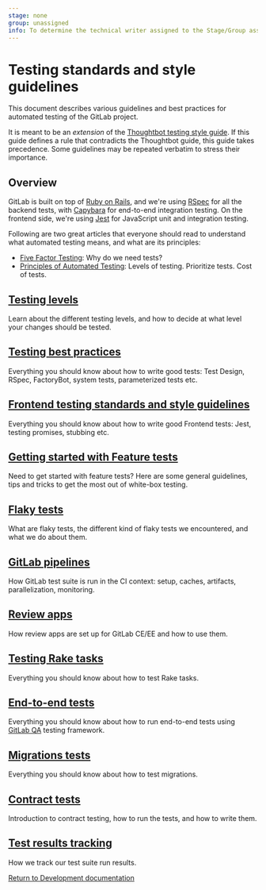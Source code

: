 ```yaml
---
stage: none
group: unassigned
info: To determine the technical writer assigned to the Stage/Group associated with this page, see https://about.gitlab.com/handbook/product/ux/technical-writing/#assignments
---
```


# Testing standards and style guidelines

This document describes various guidelines and best practices for automated
testing of the GitLab project.

It is meant to be an _extension_ of the
[Thoughtbot testing style guide](https://github.com/thoughtbot/guides/tree/master/testing-rspec). If
this guide defines a rule that contradicts the Thoughtbot guide, this guide
takes precedence. Some guidelines may be repeated verbatim to stress their
importance.

## Overview

GitLab is built on top of [Ruby on Rails](https://rubyonrails.org/), and we're using [RSpec](https://github.com/rspec/rspec-rails#feature-specs) for all
the backend tests, with [Capybara](https://github.com/teamcapybara/capybara) for end-to-end integration testing.
On the frontend side, we're using [Jest](https://jestjs.io/) for JavaScript unit and
integration testing.

Following are two great articles that everyone should read to understand what
automated testing means, and what are its principles:

- [Five Factor Testing](https://madeintandem.com/blog/five-factor-testing/): Why do we need tests?
- [Principles of Automated Testing](https://www.lihaoyi.com/post/PrinciplesofAutomatedTesting.html): Levels of testing. Prioritize tests. Cost of tests.

## [Testing levels](testing_levels.md)

Learn about the different testing levels, and how to decide at what level your
changes should be tested.

## [Testing best practices](best_practices.md)

Everything you should know about how to write good tests: Test Design, RSpec, FactoryBot,
system tests, parameterized tests etc.

## [Frontend testing standards and style guidelines](frontend_testing.md)

Everything you should know about how to write good Frontend tests: Jest,
testing promises, stubbing etc.

## [Getting started with Feature tests](frontend_testing.md#get-started-with-feature-tests)

Need to get started with feature tests? Here are some general guidelines,
tips and tricks to get the most out of white-box testing.

## [Flaky tests](flaky_tests.md)

What are flaky tests, the different kind of flaky tests we encountered, and what
we do about them.

## [GitLab pipelines](../pipelines/index.md)

How GitLab test suite is run in the CI context: setup, caches, artifacts,
parallelization, monitoring.

## [Review apps](review_apps.md)

How review apps are set up for GitLab CE/EE and how to use them.

## [Testing Rake tasks](testing_rake_tasks.md)

Everything you should know about how to test Rake tasks.

## [End-to-end tests](end_to_end/index.md)

Everything you should know about how to run end-to-end tests using
[GitLab QA](https://gitlab.com/gitlab-org/gitlab-qa) testing framework.

## [Migrations tests](testing_migrations_guide.md)

Everything you should know about how to test migrations.

## [Contract tests](contract/index.md)

Introduction to contract testing, how to run the tests, and how to write them.

## [Test results tracking](test_results_tracking.md)

How we track our test suite run results.

[Return to Development documentation](../index.md)
